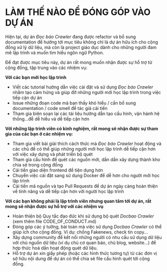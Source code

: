 # LÀM THẾ NÀO ĐỂ ĐÓNG GÓP VÀO DỰ ÁN 

Hiện tại, dự án *Đọc báo Crawler* đang được refactor và bổ sung documentation để hướng tới mục tiêu không chỉ là dự án hữu ích cho cộng đồng xử lý dữ liệu, mà còn là project giáo dục dành cho những người đam mê lập trình và muốn tìm hiểu ngôn ngữ Python. 

Để đạt được mục tiêu này, dự án rất mong muốn nhận được sự hỗ trợ từ cộng đồng, tập trung vào các nhiệm vụ: 

**Với các bạn mới học lập trình** 
- Viết các tutorial hướng dẫn việc cài đặt và sử dụng *Đọc báo Crawler* nhằm tạo cảm hứng và giúp đỡ những người mới học lập trình trong việc tiếp cận dự án  
- Issue những đoạn code mà bạn thấy khó hiểu / cần bổ sung documentation / code smell để tác giả cải tiến  
- Tham gia biên soạn lại các tài liệu hướng dẫn tạo cấu hình, vận hành hệ thống...đễ dễ hiểu và dễ tiếp cận hơn 

**Với những lập trình viên có kinh nghiệm, rất mong sẽ nhận được sự tham gia của các bạn ở các nhiệm vụ:**  
- Tham gia viết bài giải thích cách thức mà *Đọc báo Crawler* hoạt động và các chủ đề có thể giúp những người mới học lập trình dễ tiếp cận hơn với việc xây dựng và phát triển bộ quét  
- Tham gia cấu hình để quét các nguồn mới, dần dần xây dựng thành kho chia sẻ trong cộng đồng  
- Cải tiến giao diện frontend để tiện dụng hơn  
- Chuyển việc cài đặt sang sử dụng Docker để dễ hơn cho người mới học lập trình 
- Cải tiến mã nguồn và tạo Pull Requests để dự án ngày càng hoàn thiện về tính năng và dễ tiếp cận hơn với người học lập trình 

**Với các bạn không phải là lập trình viên nhưng quan tâm tới dự án, rất mong sẽ nhận được sự hỗ trợ với các nhiệm vụ**
- Hoàn thiện bộ Quy tắc đạo đức khi sử dụng bộ quét *Docbao Crawler* (xem thêm file CODE_OF_CONDUCT.md)  
- Đóng góp các ý tưởng, bài toán mà việc sử dụng *Docbao Crawler* có thể giúp ích cho cộng đồng. Ví dụ: chống Fakenews, check tin copy...
- Xây dựng community để kết nối những người có nhu cầu sử dụng dữ liệu với chủ nguồn dữ liệu (ví dụ chủ cơ quan báo, chủ blog, website...) để hợp thức hoá dần hoạt động quét dữ liệu. 
- Hỗ trợ dự án xin giấy phép (hoặc các hình thức tương tự) từ các đơn vị sở hữu nội dung để dự án có thể chia sẻ file cấu hình quét tới cộng đồng. 